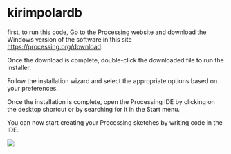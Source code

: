 # kirimpolardb

first, to run this code, Go to the Processing website and download the Windows version of the software in this site https://processing.org/download.

Once the download is complete, double-click the downloaded file to run the installer.

Follow the installation wizard and select the appropriate options based on your preferences.

Once the installation is complete, open the Processing IDE by clicking on the desktop shortcut or by searching for it in the Start menu.

You can now start creating your Processing sketches by writing code in the IDE.

![](https://cms.sevima.com//uploads/logoaplikasi/182.jpg)
